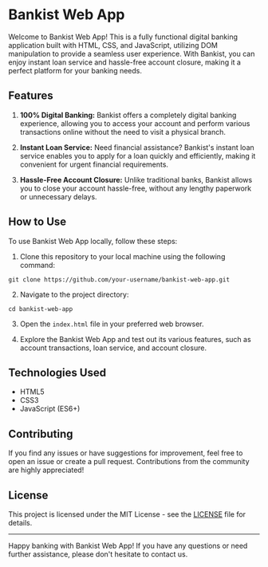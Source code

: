 
# Bankist Web App


Welcome to Bankist Web App! This is a fully functional digital banking application built with HTML, CSS, and JavaScript, utilizing DOM manipulation to provide a seamless user experience. With Bankist, you can enjoy instant loan service and hassle-free account closure, making it a perfect platform for your banking needs.

## Features

1. **100% Digital Banking:** Bankist offers a completely digital banking experience, allowing you to access your account and perform various transactions online without the need to visit a physical branch.

2. **Instant Loan Service:** Need financial assistance? Bankist's instant loan service enables you to apply for a loan quickly and efficiently, making it convenient for urgent financial requirements.

3. **Hassle-Free Account Closure:** Unlike traditional banks, Bankist allows you to close your account hassle-free, without any lengthy paperwork or unnecessary delays.

## How to Use

To use Bankist Web App locally, follow these steps:

1. Clone this repository to your local machine using the following command:

```
git clone https://github.com/your-username/bankist-web-app.git
```

2. Navigate to the project directory:

```
cd bankist-web-app
```

3. Open the `index.html` file in your preferred web browser.

4. Explore the Bankist Web App and test out its various features, such as account transactions, loan service, and account closure.



## Technologies Used

- HTML5
- CSS3
- JavaScript (ES6+)

## Contributing

If you find any issues or have suggestions for improvement, feel free to open an issue or create a pull request. Contributions from the community are highly appreciated!

## License

This project is licensed under the MIT License - see the [LICENSE](LICENSE) file for details.

---
Happy banking with Bankist Web App! If you have any questions or need further assistance, please don't hesitate to contact us.
